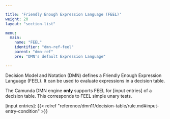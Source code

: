 ```yaml
---

title: 'Friendly Enough Expression Language (FEEL)'
weight: 20
layout: "section-list"

menu:
  main:
    name: "FEEL"
    identifier: "dmn-ref-feel"
    parent: "dmn-ref"
    pre: "DMN's default Expression Language"

---
```


Decision Model and Notation (DMN) defines a Friendly Enough Expression
Language (FEEL). It can be used to evaluate expressions in a decision table.

The Camunda DMN engine **only** supports FEEL for [input entries] of a
decision table. This corresponds to FEEL simple unary tests.


[input entries]: {{< relref "reference/dmn11/decision-table/rule.md#input-entry-condition" >}}
